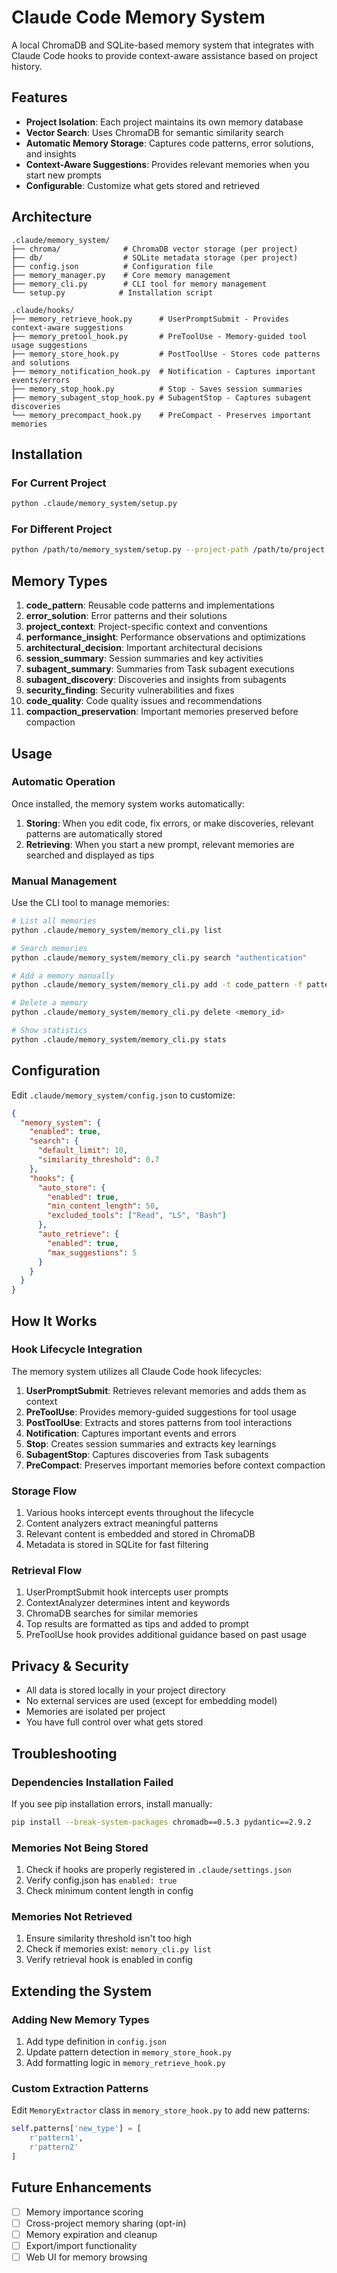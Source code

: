 # Claude Code Memory System

A local ChromaDB and SQLite-based memory system that integrates with Claude Code hooks to provide context-aware assistance based on project history.

## Features

- **Project Isolation**: Each project maintains its own memory database
- **Vector Search**: Uses ChromaDB for semantic similarity search
- **Automatic Memory Storage**: Captures code patterns, error solutions, and insights
- **Context-Aware Suggestions**: Provides relevant memories when you start new prompts
- **Configurable**: Customize what gets stored and retrieved

## Architecture

```
.claude/memory_system/
├── chroma/              # ChromaDB vector storage (per project)
├── db/                  # SQLite metadata storage (per project)
├── config.json          # Configuration file
├── memory_manager.py    # Core memory management
├── memory_cli.py        # CLI tool for memory management
└── setup.py            # Installation script

.claude/hooks/
├── memory_retrieve_hook.py      # UserPromptSubmit - Provides context-aware suggestions
├── memory_pretool_hook.py       # PreToolUse - Memory-guided tool usage suggestions
├── memory_store_hook.py         # PostToolUse - Stores code patterns and solutions
├── memory_notification_hook.py  # Notification - Captures important events/errors
├── memory_stop_hook.py          # Stop - Saves session summaries
├── memory_subagent_stop_hook.py # SubagentStop - Captures subagent discoveries
└── memory_precompact_hook.py    # PreCompact - Preserves important memories
```

## Installation

### For Current Project

```bash
python .claude/memory_system/setup.py
```

### For Different Project

```bash
python /path/to/memory_system/setup.py --project-path /path/to/project
```

## Memory Types

1. **code_pattern**: Reusable code patterns and implementations
2. **error_solution**: Error patterns and their solutions
3. **project_context**: Project-specific context and conventions
4. **performance_insight**: Performance observations and optimizations
5. **architectural_decision**: Important architectural decisions
6. **session_summary**: Session summaries and key activities
7. **subagent_summary**: Summaries from Task subagent executions
8. **subagent_discovery**: Discoveries and insights from subagents
9. **security_finding**: Security vulnerabilities and fixes
10. **code_quality**: Code quality issues and recommendations
11. **compaction_preservation**: Important memories preserved before compaction

## Usage

### Automatic Operation

Once installed, the memory system works automatically:

1. **Storing**: When you edit code, fix errors, or make discoveries, relevant patterns are automatically stored
2. **Retrieving**: When you start a new prompt, relevant memories are searched and displayed as tips

### Manual Management

Use the CLI tool to manage memories:

```bash
# List all memories
python .claude/memory_system/memory_cli.py list

# Search memories
python .claude/memory_system/memory_cli.py search "authentication"

# Add a memory manually
python .claude/memory_system/memory_cli.py add -t code_pattern -f pattern.py

# Delete a memory
python .claude/memory_system/memory_cli.py delete <memory_id>

# Show statistics
python .claude/memory_system/memory_cli.py stats
```

## Configuration

Edit `.claude/memory_system/config.json` to customize:

```json
{
  "memory_system": {
    "enabled": true,
    "search": {
      "default_limit": 10,
      "similarity_threshold": 0.7
    },
    "hooks": {
      "auto_store": {
        "enabled": true,
        "min_content_length": 50,
        "excluded_tools": ["Read", "LS", "Bash"]
      },
      "auto_retrieve": {
        "enabled": true,
        "max_suggestions": 5
      }
    }
  }
}
```

## How It Works

### Hook Lifecycle Integration

The memory system utilizes all Claude Code hook lifecycles:

1. **UserPromptSubmit**: Retrieves relevant memories and adds them as context
2. **PreToolUse**: Provides memory-guided suggestions for tool usage
3. **PostToolUse**: Extracts and stores patterns from tool interactions
4. **Notification**: Captures important events and errors
5. **Stop**: Creates session summaries and extracts key learnings
6. **SubagentStop**: Captures discoveries from Task subagents
7. **PreCompact**: Preserves important memories before context compaction

### Storage Flow

1. Various hooks intercept events throughout the lifecycle
2. Content analyzers extract meaningful patterns
3. Relevant content is embedded and stored in ChromaDB
4. Metadata is stored in SQLite for fast filtering

### Retrieval Flow

1. UserPromptSubmit hook intercepts user prompts
2. ContextAnalyzer determines intent and keywords
3. ChromaDB searches for similar memories
4. Top results are formatted as tips and added to prompt
5. PreToolUse hook provides additional guidance based on past usage

## Privacy & Security

- All data is stored locally in your project directory
- No external services are used (except for embedding model)
- Memories are isolated per project
- You have full control over what gets stored

## Troubleshooting

### Dependencies Installation Failed

If you see pip installation errors, install manually:

```bash
pip install --break-system-packages chromadb==0.5.3 pydantic==2.9.2
```

### Memories Not Being Stored

1. Check if hooks are properly registered in `.claude/settings.json`
2. Verify config.json has `enabled: true`
3. Check minimum content length in config

### Memories Not Retrieved

1. Ensure similarity threshold isn't too high
2. Check if memories exist: `memory_cli.py list`
3. Verify retrieval hook is enabled in config

## Extending the System

### Adding New Memory Types

1. Add type definition in `config.json`
2. Update pattern detection in `memory_store_hook.py`
3. Add formatting logic in `memory_retrieve_hook.py`

### Custom Extraction Patterns

Edit `MemoryExtractor` class in `memory_store_hook.py` to add new patterns:

```python
self.patterns['new_type'] = [
    r'pattern1',
    r'pattern2'
]
```

## Future Enhancements

- [ ] Memory importance scoring
- [ ] Cross-project memory sharing (opt-in)
- [ ] Memory expiration and cleanup
- [ ] Export/import functionality
- [ ] Web UI for memory browsing